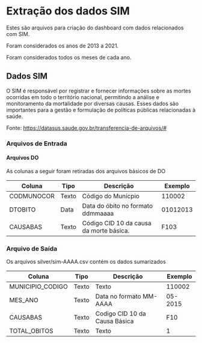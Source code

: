 # Extração dos dados SIM

Estes são arquivos para criação do dashboard com dados relacionados com SIM.

Foram considerados os anos de 2013 a 2021.

Foram considerados todos os meses de cada ano.

## Dados SIM

O SIM é responsável por registrar e fornecer informações sobre as mortes ocorridas 
em todo o território nacional, permitindo a análise e monitoramento da mortalidade 
por diversas causas. Esses dados são importantes para a gestão e formulação de 
políticas públicas relacionadas à saúde.

Fonte: https://datasus.saude.gov.br/transferencia-de-arquivos/#

### Arquivos de Entrada

#### Arquivos DO

As colunas a seguir foram retiradas dos arquivos básicos de DO

| Coluna     | Tipo  | Descrição                                | Exemplo  |
|------------|-------|------------------------------------------|----------|
| CODMUNOCOR | Texto | Código do Munícpio                       | 110002   |     
| DTOBITO    | Data  | Data do óbito no formato ddmmaaaa        | 01012013 |
| CAUSABAS   | Texto | Código CID 10 da causa da morte básica.  | F103     |

### Arquivo de Saída

Os arquivos silver/sim-AAAA.csv contém os dados sumarizados

| Coluna           | Tipo  | Descrição                     | Exemplo |
|------------------|-------|-------------------------------|---------|
| MUNICIPIO_CODIGO | Texto | Texto                         | 110002  |
| MES_ANO          | Texto | Data no formato MM-AAAA       | 05-2015 |
| CAUSABAS         | Texto | Codigo CID 10 da Causa Básica | F10     |
| TOTAL_OBITOS     | Texto | Texto                         | 1       |

